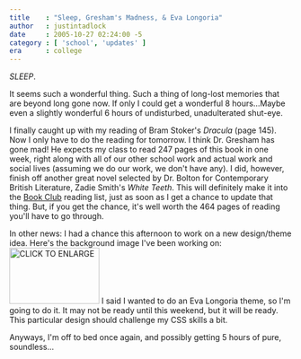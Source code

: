 ```yaml
---
title    : "Sleep, Gresham's Madness, & Eva Longoria"
author   : justintadlock
date     : 2005-10-27 02:24:00 -5
category : [ 'school', 'updates' ]
era      : college
---
```


<i>SLEEP</i>.

It seems such a wonderful thing.  Such a thing of long-lost memories that are beyond long gone now.  If only I could get a wonderful 8 hours...Maybe even a slightly wonderful 6 hours of undisturbed, unadulterated shut-eye.

I finally caught up with my reading of Bram Stoker's <i> Dracula</i> (page 145).  Now I only have to do the reading for tomorrow.  I think Dr. Gresham has gone mad!  He expects my class to read 247 pages of this book in one week, right along with all of our other school work and actual work and social lives (assuming we do our work, we don't have any).  I did, however, finish off another great novel selected by Dr. Bolton for Contemporary British Literature, Zadie Smith's <i> White Teeth</i>.  This will definitely make it into the <a href="http://www.dark-autumn.com/bookclub"> Book Club</a> reading list, just as soon as I get a chance to update that thing.  But, if you get the chance, it's well worth the 464 pages of reading you'll have to go through.

In other news:  I had a chance this afternoon to work on a new design/theme idea.  Here's the background image I've been working on:
<a href="http://dark-autumn.com/wordpress/images/EvaLongoria002.jpg" rel="external"><img src="http://dark-autumn.com/wordpress/images/EvaLongoria002.jpg" width="160" height="100" alt="CLICK TO ENLARGE"/></a>
I said I wanted to do an Eva Longoria theme, so I'm going to do it.  It may not be ready until this weekend, but it will be ready.  This particular design should challenge my CSS skills a bit.

Anyways, I'm off to bed once again, and possibly getting 5 hours of pure, soundless...
